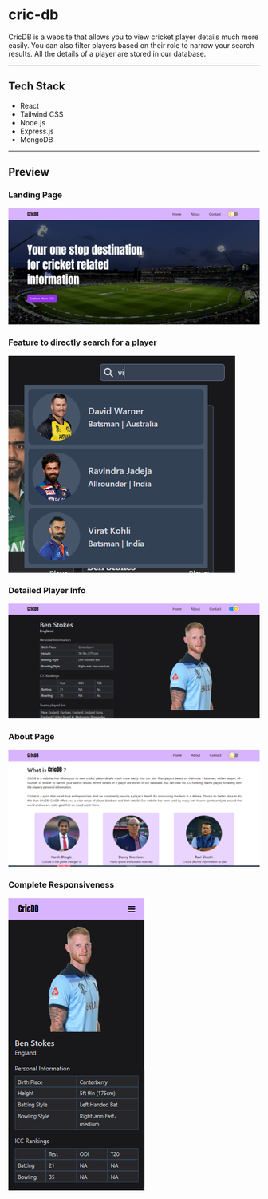 # cric-db
CricDB is a website that allows you to view cricket player details much more easily. You can also filter players based on their role to narrow your search results. All the details of a player are stored in our database.

---

## Tech Stack
- React
- Tailwind CSS
- Node.js
- Express.js
- MongoDB

---

## Preview

### Landing Page

![Landing Page](readme_assests/landing_page.PNG)

### Feature to directly search for a player
![Search](readme_assests/search.PNG)

### Detailed Player Info
![Player Info](readme_assests/player_info.PNG)

### About Page
![About](readme_assests/about.PNG)

### Complete Responsiveness
![Responsiveness](readme_assests/responsive.PNG)
